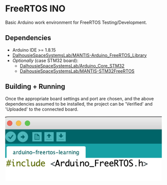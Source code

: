 # FreeRTOS INO
Basic Arduino work environment for FreeRTOS Testing/Development.

## Dependencies
- Arduino IDE >= 1.8.15
- [DalhousieSpaceSystemsLab/MANTIS-Arduino_FreeRTOS_Library](https://github.com/DalhousieSpaceSystemsLab/MANTIS-Arduino_FreeRTOS_Library)
- *Optionally* (case STM32 board):
  - [DalhousieSpaceSystemsLab/Arduino_Core_STM32](https://github.com/DalhousieSpaceSystemsLab/Arduino_Core_STM32)
  - [DalhousieSpaceSystemsLab/MANTIS-STM32FreeRTOS](https://github.com/DalhousieSpaceSystemsLab/MANTIS-STM32FreeRTOS)

## Building + Running
Once the appropriate board settings and port are chosen, and the above dependencies assumed to be installed, the project can be 'Verified' and 'Uploaded' to the connected board.

![Image of Verify and Upload](/img/verify_upload.png)
